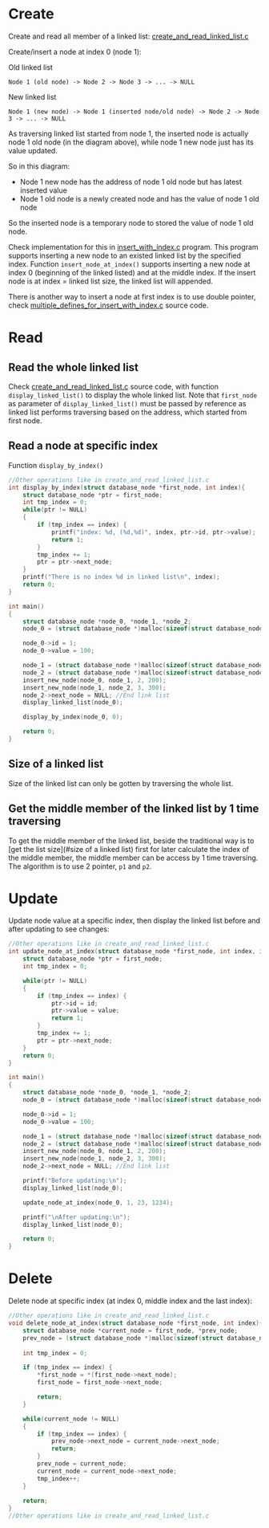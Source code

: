 # Create

Create and read all member of a linked list: [create_and_read_linked_list.c](create_and_read_linked_list.c)

Create/insert a node at index 0 (node 1):

Old linked list

```
Node 1 (old node) -> Node 2 -> Node 3 -> ... -> NULL
```

New linked list

```
Node 1 (new node) -> Node 1 (inserted node/old node) -> Node 2 -> Node 3 -> ... -> NULL
```

As traversing linked list started from node 1, the inserted node is actually node 1 old node (in the diagram above), while node 1 new node just has its value updated.

So in this diagram:

* Node 1 new node has the address of node 1 old node but has latest inserted value
* Node 1 old node is a newly created node and has the value of node 1 old node

So the inserted node is a temporary node to stored the value of node 1 old node.

Check implementation for this in [insert_with_index.c](insert_with_index.c) program. This program supports inserting a new node to an existed linked list by the specified index. Function ``insert_node_at_index()`` supports inserting a new node at index 0 (beginning of the linked listed) and at the middle index. If the insert node is at index = linked list size, the linked list will appended.

There is another way to insert a node at first index is to use double pointer, check [multiple_defines_for_insert_with_index.c](multiple_defines_for_insert_with_index.c) source code.

# Read

## Read the whole linked list

Check [create_and_read_linked_list.c](create_and_read_linked_list.c) source code, with function ``display_linked_list()`` to display the whole linked list. Note that ``first_node`` as parameter of ``display_linked_list()`` must be passed by reference as linked list performs traversing based on the address, which started from first node.

## Read a node at specific index

Function ``display_by_index()``

```c
//Other operations like in create_and_read_linked_list.c
int display_by_index(struct database_node *first_node, int index){
    struct database_node *ptr = first_node;
    int tmp_index = 0;
    while(ptr != NULL)
	{
        if (tmp_index == index) {
            printf("index: %d, (%d,%d)", index, ptr->id, ptr->value);
            return 1;
        }    
        tmp_index += 1;
        ptr = ptr->next_node;
    }
	printf("There is no index %d in linked list\n", index);
    return 0;
}

int main() 
{ 
	struct database_node *node_0, *node_1, *node_2;
	node_0 = (struct database_node *)malloc(sizeof(struct database_node));

    node_0->id = 1;
    node_0->value = 100;

    node_1 = (struct database_node *)malloc(sizeof(struct database_node));
    node_2 = (struct database_node *)malloc(sizeof(struct database_node));
    insert_new_node(node_0, node_1, 2, 200);
    insert_new_node(node_1, node_2, 3, 300);
    node_2->next_node = NULL; //End link list
	display_linked_list(node_0);

    display_by_index(node_0, 0);

    return 0; 
}
```
## Size of a linked list

Size of the linked list can only be gotten by traversing the whole list.

## Get the middle member of the linked list by 1 time traversing

To get the middle member of the linked list, beside the traditional way is to [get the list size](#size of a linked list) first for later calculate the index of the middle member, the middle member can be access by 1 time traversing. The algorithm is to use 2 pointer, ``p1`` and ``p2``.

# Update

Update node value at a specific index, then display the linked list before and after updating to see changes:

```c
//Other operations like in create_and_read_linked_list.c
int update_node_at_index(struct database_node *first_node, int index, int id, int value){
    struct database_node *ptr = first_node;
    int tmp_index = 0;

    while(ptr != NULL)
	{
        if (tmp_index == index) {
			ptr->id = id;
			ptr->value = value;
            return 1;
        }    
        tmp_index += 1;
        ptr = ptr->next_node;
    }
    return 0;
}

int main() 
{ 
	struct database_node *node_0, *node_1, *node_2;
	node_0 = (struct database_node *)malloc(sizeof(struct database_node));

    node_0->id = 1;
    node_0->value = 100;

    node_1 = (struct database_node *)malloc(sizeof(struct database_node));
    node_2 = (struct database_node *)malloc(sizeof(struct database_node));
    insert_new_node(node_0, node_1, 2, 200);
    insert_new_node(node_1, node_2, 3, 300);
    node_2->next_node = NULL; //End link list

	printf("Before updating:\n");
	display_linked_list(node_0);

	update_node_at_index(node_0, 1, 23, 1234);

	printf("\nAfter updating:\n");
	display_linked_list(node_0);

    return 0; 
} 
```

# Delete

Delete node at specific index (at index 0, middle index and the last index):

```c
//Other operations like in create_and_read_linked_list.c
void delete_node_at_index(struct database_node *first_node, int index){
    struct database_node *current_node = first_node, *prev_node;
    prev_node = (struct database_node *)malloc(sizeof(struct database_node));
    
    int tmp_index = 0;

    if (tmp_index == index) {      
		*first_node = *(first_node->next_node);
		first_node = first_node->next_node;

        return;
    }

    while(current_node != NULL)
	{        
        if (tmp_index == index) {
            prev_node->next_node = current_node->next_node;
            return;
        }
        prev_node = current_node;  
        current_node = current_node->next_node;
        tmp_index++;
    }
   
    return;
}
//Other operations like in create_and_read_linked_list.c
```
